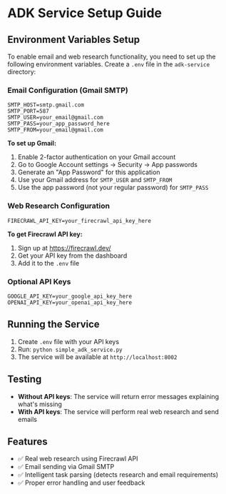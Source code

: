 # ADK Service Setup Guide

## Environment Variables Setup

To enable email and web research functionality, you need to set up the following environment variables. Create a `.env` file in the `adk-service` directory:

### Email Configuration (Gmail SMTP)

```env
SMTP_HOST=smtp.gmail.com
SMTP_PORT=587
SMTP_USER=your_email@gmail.com
SMTP_PASS=your_app_password_here
SMTP_FROM=your_email@gmail.com
```

**To set up Gmail:**
1. Enable 2-factor authentication on your Gmail account
2. Go to Google Account settings → Security → App passwords
3. Generate an "App Password" for this application
4. Use your Gmail address for `SMTP_USER` and `SMTP_FROM`
5. Use the app password (not your regular password) for `SMTP_PASS`

### Web Research Configuration

```env
FIRECRAWL_API_KEY=your_firecrawl_api_key_here
```

**To get Firecrawl API key:**
1. Sign up at https://firecrawl.dev/
2. Get your API key from the dashboard
3. Add it to the `.env` file

### Optional API Keys

```env
GOOGLE_API_KEY=your_google_api_key_here
OPENAI_API_KEY=your_openai_api_key_here
```

## Running the Service

1. Create `.env` file with your API keys
2. Run: `python simple_adk_service.py`
3. The service will be available at `http://localhost:8002`

## Testing

- **Without API keys**: The service will return error messages explaining what's missing
- **With API keys**: The service will perform real web research and send emails

## Features

- ✅ Real web research using Firecrawl API
- ✅ Email sending via Gmail SMTP
- ✅ Intelligent task parsing (detects research and email requirements)
- ✅ Proper error handling and user feedback 